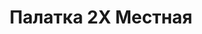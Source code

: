 ---
id: '28'
title: Палатка 2Х Местная
description: Залог 2000 рублей
price: '200'
order: 28
default_thumbnail_image: image/palatka.jpg
default_original_image: image/palatka_sm.jpg
category: content/category/08proch.md
featured: true
layout: product
---